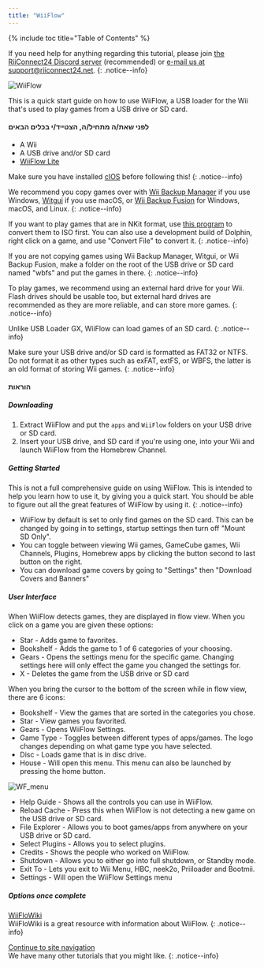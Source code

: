 ```yaml
---
title: "WiiFlow"
---
```


{% include toc title="Table of Contents" %}

If you need help for anything regarding this tutorial, please join [the RiiConnect24 Discord server](https://discord.gg/rc24) (recommended) or [e-mail us at support@riiconnect24.net](mailto:support@riiconnect24.net).
{: .notice--info}

![WiiFlow](/images/wiiflowlogo.png)

This is a quick start guide on how to use WiiFlow, a USB loader for the Wii that's used to play games from a USB drive or SD card.

#### לפני שאת/ה מתחיל/ה, הצטייד/י בכלים הבאים

* A Wii
* A USB drive and/or SD card
* [WiiFlow Lite](https://hbb1.oscwii.org/hbb/wiiflow/wiiflow.zip)

Make sure you have installed [cIOS](/cios) before following this!
{: .notice--info}

We recommend you copy games over with [Wii Backup Manager](/wiibackupmanager) if you use Windows, [Witgui](https://desairem.com/wordpress/category/witgui-download/) if you use macOS, or [Wii Backup Fusion](https://github.com/larsenv/Wii-Backup-Fusion) for Windows, macOS, and Linux.
{: .notice--info}

If you want to play games that are in NKit format, use [this program](https://gbatemp.net/download/nkit.36157/) to convert them to ISO first. You can also use a development build of Dolphin, right click on a game, and use "Convert File" to convert it.
{: .notice--info}

If you are not copying games using Wii Backup Manager, Witgui, or Wii Backup Fusion, make a folder on the root of the USB drive or SD card named "wbfs" and put the games in there.
{: .notice--info}

To play games, we recommend using an external hard drive for your Wii. Flash drives should be usable too, but external hard drives are recommended as they are more reliable, and can store more games.
{: .notice--info}

Unlike USB Loader GX, WiiFlow can load games of an SD card.
{: .notice--info}

Make sure your USB drive and/or SD card is formatted as FAT32 or NTFS. Do not format it as other types such as exFAT, extFS, or WBFS, the latter is an old format of storing Wii games.
{: .notice--info}

#### הוראות

##### Downloading

1. Extract WiiFlow and put the `apps` and `WiiFlow` folders on your USB drive or SD card.
2. Insert your USB drive, and SD card if you're using one, into your Wii and launch WiiFlow from the Homebrew Channel.

##### Getting Started

This is not a full comprehensive guide on using WiiFlow. This is intended to help you learn how to use it, by giving you a quick start. You should be able to figure out all the great features of WiiFlow by using it.
{: .notice--info}

* WiiFlow by default is set to only find games on the SD card. This can be changed by going in to settings, startup settings then turn off "Mount SD Only".
* You can toggle between viewing Wii games, GameCube games, Wii Channels, Plugins, Homebrew apps by clicking the button second to last button on the right.
* You can download game covers by going to "Settings" then "Download Covers and Banners"

##### User Interface

When WiiFlow detects games, they are displayed in flow view. When you click on a game you are given these options:

* Star - Adds game to favorites.
* Bookshelf - Adds the game to 1 of 6 categories of your choosing.
* Gears - Opens the settings menu for the specific game. Changing settings here will only effect the game you changed the settings for.
* X - Deletes the game from the USB drive or SD card

When you bring the cursor to the bottom of the screen while in flow view, there are 6 icons:

* Bookshelf - View the games that are sorted in the categories you chose.
* Star - View games you favorited.
* Gears - Opens WiiFlow Settings.
* Game Type - Toggles between different types of apps/games. The logo changes depending on what game type you have selected.
* Disc - Loads game that is in disc drive.
* House - Will open this menu. This menu can also be launched by pressing the home button.

![WF_menu](images/WFmenu.png)

* Help Guide - Shows all the controls you can use in WiiFlow.
* Reload Cache - Press this when WiiFlow is not detecting a new game on the USB drive or SD card.
* File Explorer - Allows you to boot games/apps from anywhere on your USB drive or SD card.
* Select Plugins - Allows you to select plugins.
* Credits - Shows the people who worked on WiiFlow.
* Shutdown - Allows you to either go into full shutdown, or Standby mode.
* Exit To - Lets you exit to Wii Menu, HBC, neek2o, Priiloader and Bootmii.
* Settings - Will open the WiiFlow Settings menu

##### Options once complete

[WiiFloWiki](https://sites.google.com/site/WiiFlowiki4/)<br> WiiFloWiki is a great resource with information about WiiFlow.
{: .notice--info}

[Continue to site navigation](site-navigation)<br> We have many other tutorials that you might like.
{: .notice--info}
